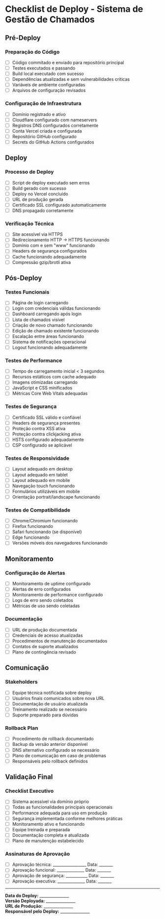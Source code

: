 # Checklist de Deploy - Sistema de Gestão de Chamados

## Pré-Deploy

### Preparação do Código
- [ ] Código commitado e enviado para repositório principal
- [ ] Testes executados e passando
- [ ] Build local executado com sucesso
- [ ] Dependências atualizadas e sem vulnerabilidades críticas
- [ ] Variáveis de ambiente configuradas
- [ ] Arquivos de configuração revisados

### Configuração de Infraestrutura
- [ ] Domínio registrado e ativo
- [ ] Cloudflare configurado com nameservers
- [ ] Registros DNS configurados corretamente
- [ ] Conta Vercel criada e configurada
- [ ] Repositório GitHub configurado
- [ ] Secrets do GitHub Actions configurados

## Deploy

### Processo de Deploy
- [ ] Script de deploy executado sem erros
- [ ] Build gerado com sucesso
- [ ] Deploy no Vercel concluído
- [ ] URL de produção gerada
- [ ] Certificado SSL configurado automaticamente
- [ ] DNS propagado corretamente

### Verificação Técnica
- [ ] Site acessível via HTTPS
- [ ] Redirecionamento HTTP → HTTPS funcionando
- [ ] Domínio com e sem "www" funcionando
- [ ] Headers de segurança configurados
- [ ] Cache funcionando adequadamente
- [ ] Compressão gzip/brotli ativa

## Pós-Deploy

### Testes Funcionais
- [ ] Página de login carregando
- [ ] Login com credenciais válidas funcionando
- [ ] Dashboard carregando após login
- [ ] Lista de chamados visível
- [ ] Criação de novo chamado funcionando
- [ ] Edição de chamado existente funcionando
- [ ] Escalação entre áreas funcionando
- [ ] Sistema de notificações operacional
- [ ] Logout funcionando adequadamente

### Testes de Performance
- [ ] Tempo de carregamento inicial < 3 segundos
- [ ] Recursos estáticos com cache adequado
- [ ] Imagens otimizadas carregando
- [ ] JavaScript e CSS minificados
- [ ] Métricas Core Web Vitals adequadas

### Testes de Segurança
- [ ] Certificado SSL válido e confiável
- [ ] Headers de segurança presentes
- [ ] Proteção contra XSS ativa
- [ ] Proteção contra clickjacking ativa
- [ ] HSTS configurado adequadamente
- [ ] CSP configurado se aplicável

### Testes de Responsividade
- [ ] Layout adequado em desktop
- [ ] Layout adequado em tablet
- [ ] Layout adequado em mobile
- [ ] Navegação touch funcionando
- [ ] Formulários utilizáveis em mobile
- [ ] Orientação portrait/landscape funcionando

### Testes de Compatibilidade
- [ ] Chrome/Chromium funcionando
- [ ] Firefox funcionando
- [ ] Safari funcionando (se disponível)
- [ ] Edge funcionando
- [ ] Versões móveis dos navegadores funcionando

## Monitoramento

### Configuração de Alertas
- [ ] Monitoramento de uptime configurado
- [ ] Alertas de erro configurados
- [ ] Monitoramento de performance configurado
- [ ] Logs de erro sendo coletados
- [ ] Métricas de uso sendo coletadas

### Documentação
- [ ] URL de produção documentada
- [ ] Credenciais de acesso atualizadas
- [ ] Procedimentos de manutenção documentados
- [ ] Contatos de suporte atualizados
- [ ] Plano de contingência revisado

## Comunicação

### Stakeholders
- [ ] Equipe técnica notificada sobre deploy
- [ ] Usuários finais comunicados sobre nova URL
- [ ] Documentação de usuário atualizada
- [ ] Treinamento realizado se necessário
- [ ] Suporte preparado para dúvidas

### Rollback Plan
- [ ] Procedimento de rollback documentado
- [ ] Backup da versão anterior disponível
- [ ] DNS alternativo configurado se necessário
- [ ] Plano de comunicação em caso de problemas
- [ ] Responsáveis pelo rollback definidos

## Validação Final

### Checklist Executivo
- [ ] Sistema acessível via domínio próprio
- [ ] Todas as funcionalidades principais operacionais
- [ ] Performance adequada para uso em produção
- [ ] Segurança implementada conforme melhores práticas
- [ ] Monitoramento ativo e funcionando
- [ ] Equipe treinada e preparada
- [ ] Documentação completa e atualizada
- [ ] Plano de manutenção estabelecido

### Assinaturas de Aprovação
- [ ] Aprovação técnica: _________________ Data: _______
- [ ] Aprovação funcional: ______________ Data: _______
- [ ] Aprovação de segurança: ___________ Data: _______
- [ ] Aprovação executiva: ______________ Data: _______

---

**Data do Deploy:** _______________  
**Versão Deployada:** _______________  
**URL de Produção:** _______________  
**Responsável pelo Deploy:** _______________

